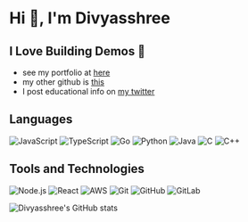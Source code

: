 # Hi 👋, I'm Divyasshree

## I Love Building Demos 💙

 - see my portfolio at [here](https://divyn.github.io/)
 - my other github is [this](https://github.com/divyasshree-BQ/)
 - I post educational info on [my twitter](https://x.com/divyasshree_)

## Languages

![JavaScript](https://img.shields.io/badge/-JavaScript-000?&logo=javascript)
![TypeScript](https://img.shields.io/badge/-TypeScript-000?&logo=typescript)
![Go](https://img.shields.io/badge/-Go-000?&logo=go)
![Python](https://img.shields.io/badge/-Python-000?&logo=Python)
![Java](https://img.shields.io/badge/-Java-000?&logo=Java)
![C](https://img.shields.io/badge/-C-000?&logo=C)
![C++](https://img.shields.io/badge/-C++-000?&logo=c%2B%2B)

## Tools and Technologies
![Node.js](https://img.shields.io/badge/-Node.js-000?&logo=node.js)
![React](https://img.shields.io/badge/-React-000?&logo=react)
![AWS](https://img.shields.io/badge/-AWS-000?&logo=amazon-aws)
![Git](https://img.shields.io/badge/-Git-000?&logo=git)
![GitHub](https://img.shields.io/badge/-GitHub-000?&logo=github)
![GitLab](https://img.shields.io/badge/-GitLab-000?&logo=gitlab)



![Divyasshree's GitHub stats](https://github-readme-stats.vercel.app/api?username=divyn&show_icons=true&theme=radical)







